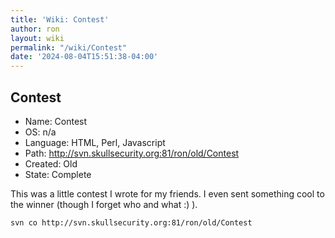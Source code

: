 ```yaml
---
title: 'Wiki: Contest'
author: ron
layout: wiki
permalink: "/wiki/Contest"
date: '2024-08-04T15:51:38-04:00'
---
```


## Contest

-   Name: Contest
-   OS: n/a
-   Language: HTML, Perl, Javascript
-   Path: <http://svn.skullsecurity.org:81/ron/old/Contest>
-   Created: Old
-   State: Complete

This was a little contest I wrote for my friends. I even sent something cool to the winner (though I forget who and what :) ).

    svn co http://svn.skullsecurity.org:81/ron/old/Contest
